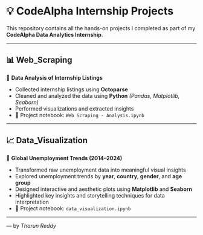 # 💡 CodeAlpha Internship Projects

This repository contains all the hands-on projects I completed as part of my **CodeAlpha Data Analytics Internship**.

---

## 📊 Web_Scraping  
🔹 **Data Analysis of Internship Listings**  
- Collected internship listings using **Octoparse**  
- Cleaned and analyzed the data using **Python** *(Pandas, Matplotlib, Seaborn)*  
- Performed visualizations and extracted insights  
- 📓 Project notebook: `Web Scraping - Analysis.ipynb`  

---

## 📈 Data_Visualization  
🔹 **Global Unemployment Trends (2014–2024)**  
- Transformed raw unemployment data into meaningful visual insights  
- Explored unemployment trends by **year**, **country**, **gender**, and **age group**  
- Designed interactive and aesthetic plots using **Matplotlib** and **Seaborn**  
- Highlighted key insights and storytelling techniques for data interpretation  
- 📓 Project notebook: `data_visualization.ipynb`  

---
— by *Tharun Reddy*
